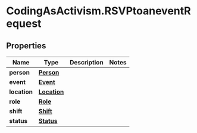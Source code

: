 # CodingAsActivism.RSVPtoaneventRequest

## Properties
Name | Type | Description | Notes
------------ | ------------- | ------------- | -------------
**person** | [**Person**](Person.md) |  | 
**event** | [**Event**](Event.md) |  | 
**location** | [**Location**](Location.md) |  | 
**role** | [**Role**](Role.md) |  | 
**shift** | [**Shift**](Shift.md) |  | 
**status** | [**Status**](Status.md) |  | 


